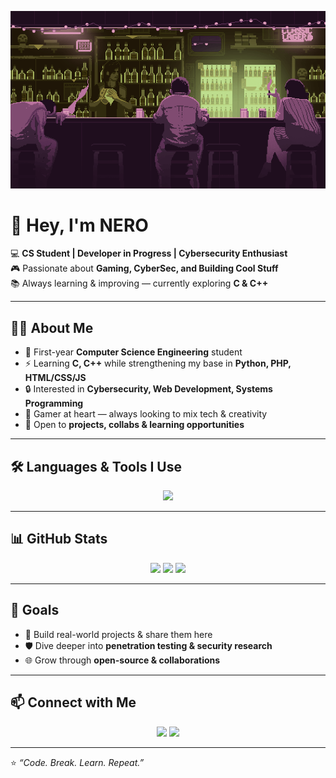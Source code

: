 <!-- Banner -->
![banner](https://raw.githubusercontent.com/imNero1/imNero1/main/mid.gif) <!-- Replace with your own banner -->

# 👋 Hey, I'm NERO  

💻 **CS Student | Developer in Progress | Cybersecurity Enthusiast**  
🎮 Passionate about **Gaming, CyberSec, and Building Cool Stuff**  
📚 Always learning & improving — currently exploring **C & C++**  

---

## 🧑‍💻 About Me  
- 🌱 First-year **Computer Science Engineering** student  
- ⚡ Learning **C, C++** while strengthening my base in **Python, PHP, HTML/CSS/JS**  
- 🔒 Interested in **Cybersecurity, Web Development, Systems Programming**  
- 🎯 Gamer at heart — always looking to mix tech & creativity  
- 🤝 Open to **projects, collabs & learning opportunities**  

---

## 🛠️ Languages & Tools I Use  
<p align="center">
<img src="https://skillicons.dev/icons?i=python,php,js,html,css,c,cpp,linux,git,github,vscode&theme=dark" />
</p>

---

## 📊 GitHub Stats  

<p align="center">
  <img height="180em" src="https://github-readme-stats.vercel.app/api?username=imNero1&show_icons=true&theme=synthwave&hide_border=true&count_private=true" />
  <img height="180em" src="https://github-readme-streak-stats.herokuapp.com/?user=imNero1&theme=synthwave&hide_border=true" />
  <img height="180em" src="https://github-readme-stats.vercel.app/api/top-langs/?username=imNero1&layout=compact&langs_count=8&theme=synthwave&hide_border=true" />
</p>

---

## 🎯 Goals  
- 🚀 Build real-world projects & share them here  
- 🛡️ Dive deeper into **penetration testing & security research**  
- 🌐 Grow through **open-source & collaborations**  

---

## 📫 Connect with Me  
<p align="center">
<a href="https://github.com/YourUsername"><img src="https://img.shields.io/badge/GitHub-%2312100E.svg?&style=for-the-badge&logo=github&logoColor=white" /></a>
<a href="mailto:yourmail@example.com"><img src="https://img.shields.io/badge/Email-D14836?style=for-the-badge&logo=gmail&logoColor=white" /></a>
<!-- Add LinkedIn / Website if you want -->
</p>

---

⭐ *“Code. Break. Learn. Repeat.”*
